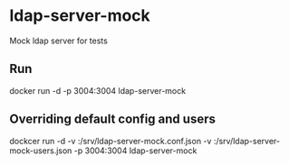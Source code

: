 # ldap-server-mock
Mock ldap server for tests

## Run
docker run -d -p 3004:3004 ldap-server-mock

## Overriding default config and users
dockcer run -d -v <path-to-conf>:/srv/ldap-server-mock.conf.json -v <path-to-userdb>:/srv/ldap-server-mock-users.json -p 3004:3004 ldap-server-mock
